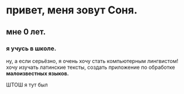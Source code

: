 # привет, меня зовут Соня. 
## мне 0 лет.
### я учусь в школе.
ну, а если серьёзно, я очень хочу стать компьютерным лингвистом! хочу изучать латинские тексты, создать приложение по обработке **малоизвестных языков.**

ШТОШ я тут был
